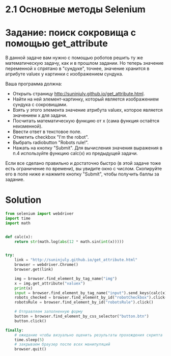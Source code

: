 # 2.1 Основные методы Selenium
# Задание: поиск сокровища с помощью get_attribute
В данной задаче вам нужно с помощью роботов решить ту же математическую задачу, как и в прошлом задании. Но теперь значение переменной х спрятано в "сундуке", точнее, значение хранится в атрибуте valuex у картинки с изображением сундука.

Ваша программа должна:

* Открыть страницу http://suninjuly.github.io/get_attribute.html.
* Найти на ней элемент-картинку, который является изображением сундука с сокровищами.
* Взять у этого элемента значение атрибута valuex, которое является значением x для задачи.
* Посчитать математическую функцию от x (сама функция остаётся неизменной).
* Ввести ответ в текстовое поле.
* Отметить checkbox "I'm the robot".
* Выбрать radiobutton "Robots rule!".
* Нажать на кнопку "Submit".
Для вычисления значения выражения в п.4 используйте функцию calc(x) из предыдущей задачи.

 

Если все сделано правильно и достаточно быстро (в этой задаче тоже есть ограничение по времени), вы увидите окно с числом. Скопируйте его в поле ниже и нажмите кнопку "Submit", чтобы получить баллы за задание.

# Solution
```python
from selenium import webdriver
import time
import math


def calc(x):
    return str(math.log(abs(12 * math.sin(int(x)))))


try:
    link = "http://suninjuly.github.io/get_attribute.html"
    browser = webdriver.Chrome()
    browser.get(link)

    img = browser.find_element_by_tag_name("img")
    x = img.get_attribute("valuex")
    print(x)
    input = browser.find_element_by_tag_name("input").send_keys(calc(x))
    robots_checked = browser.find_element_by_id("robotCheckbox").click()
    robotsRule = browser.find_element_by_id("robotsRule").click()

    # Отправляем заполненную форму
    button = browser.find_element_by_css_selector("button.btn")
    button.click()

finally:
    # ожидание чтобы визуально оценить результаты прохождения скрипта
    time.sleep(5)
    # закрываем браузер после всех манипуляций
    browser.quit()
```